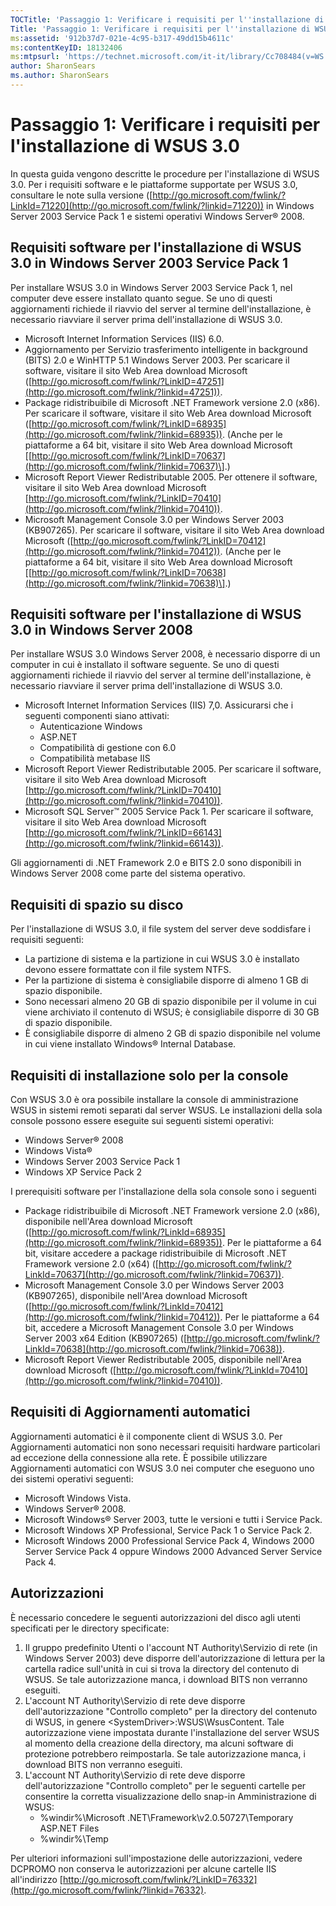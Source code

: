 ```yaml
---
TOCTitle: 'Passaggio 1: Verificare i requisiti per l''installazione di WSUS 3.0'
Title: 'Passaggio 1: Verificare i requisiti per l''installazione di WSUS 3.0'
ms:assetid: '912b37d7-021e-4c95-b317-49dd15b4611c'
ms:contentKeyID: 18132406
ms:mtpsurl: 'https://technet.microsoft.com/it-it/library/Cc708484(v=WS.10)'
author: SharonSears
ms.author: SharonSears
---
```


Passaggio 1: Verificare i requisiti per l'installazione di WSUS 3.0
===================================================================

In questa guida vengono descritte le procedure per l'installazione di WSUS 3.0. Per i requisiti software e le piattaforme supportate per WSUS 3.0, consultare le note sulla versione ([http://go.microsoft.com/fwlink/?LinkId=71220](http://go.microsoft.com/fwlink/?linkid=71220)) in Windows Server 2003 Service Pack 1 e sistemi operativi Windows Server® 2008.

Requisiti software per l'installazione di WSUS 3.0 in Windows Server 2003 Service Pack 1
----------------------------------------------------------------------------------------

Per installare WSUS 3.0 in Windows Server 2003 Service Pack 1, nel computer deve essere installato quanto segue. Se uno di questi aggiornamenti richiede il riavvio del server al termine dell'installazione, è necessario riavviare il server prima dell'installazione di WSUS 3.0.

-   Microsoft Internet Information Services (IIS) 6.0.
-   Aggiornamento per Servizio trasferimento intelligente in background (BITS) 2.0 e WinHTTP 5.1 Windows Server 2003. Per scaricare il software, visitare il sito Web Area download Microsoft ([http://go.microsoft.com/fwlink/?LinkID=47251](http://go.microsoft.com/fwlink/?linkid=47251)).
-   Package ridistribuibile di Microsoft .NET Framework versione 2.0 (x86). Per scaricare il software, visitare il sito Web Area download Microsoft ([http://go.microsoft.com/fwlink/?LinkID=68935](http://go.microsoft.com/fwlink/?linkid=68935)). (Anche per le piattaforme a 64 bit, visitare il sito Web Area download Microsoft \[[http://go.microsoft.com/fwlink/?LinkID=70637](http://go.microsoft.com/fwlink/?linkid=70637)\].)
-   Microsoft Report Viewer Redistributable 2005. Per ottenere il software, visitare il sito Web Area download Microsoft [http://go.microsoft.com/fwlink/?LinkID=70410](http://go.microsoft.com/fwlink/?linkid=70410)).
-   Microsoft Management Console 3.0 per Windows Server 2003 (KB907265). Per scaricare il software, visitare il sito Web Area download Microsoft ([http://go.microsoft.com/fwlink/?LinkID=70412](http://go.microsoft.com/fwlink/?linkid=70412)). (Anche per le piattaforme a 64 bit, visitare il sito Web Area download Microsoft \[[http://go.microsoft.com/fwlink/?LinkID=70638](http://go.microsoft.com/fwlink/?linkid=70638)\].)

Requisiti software per l'installazione di WSUS 3.0 in Windows Server 2008
-------------------------------------------------------------------------

Per installare WSUS 3.0 Windows Server 2008, è necessario disporre di un computer in cui è installato il software seguente. Se uno di questi aggiornamenti richiede il riavvio del server al termine dell'installazione, è necessario riavviare il server prima dell'installazione di WSUS 3.0.

-   Microsoft Internet Information Services (IIS) 7,0. Assicurarsi che i seguenti componenti siano attivati:
    -   Autenticazione Windows
    -   ASP.NET
    -   Compatibilità di gestione con 6.0
    -   Compatibilità metabase IIS
-   Microsoft Report Viewer Redistributable 2005. Per scaricare il software, visitare il sito Web Area download Microsoft [http://go.microsoft.com/fwlink/?LinkID=70410](http://go.microsoft.com/fwlink/?linkid=70410)).
-   Microsoft SQL Server™ 2005 Service Pack 1. Per scaricare il software, visitare il sito Web Area download Microsoft [http://go.microsoft.com/fwlink/?LinkID=66143](http://go.microsoft.com/fwlink/?linkid=66143)).

Gli aggiornamenti di .NET Framework 2.0 e BITS 2.0 sono disponibili in Windows Server 2008 come parte del sistema operativo.

Requisiti di spazio su disco
----------------------------

Per l'installazione di WSUS 3.0, il file system del server deve soddisfare i requisiti seguenti:

-   La partizione di sistema e la partizione in cui WSUS 3.0 è installato devono essere formattate con il file system NTFS.
-   Per la partizione di sistema è consigliabile disporre di almeno 1 GB di spazio disponibile.
-   Sono necessari almeno 20 GB di spazio disponibile per il volume in cui viene archiviato il contenuto di WSUS; è consigliabile disporre di 30 GB di spazio disponibile.
-   È consigliabile disporre di almeno 2 GB di spazio disponibile nel volume in cui viene installato Windows® Internal Database.

Requisiti di installazione solo per la console
----------------------------------------------

Con WSUS 3.0 è ora possibile installare la console di amministrazione WSUS in sistemi remoti separati dal server WSUS. Le installazioni della sola console possono essere eseguite sui seguenti sistemi operativi:

-   Windows Server® 2008
-   Windows Vista®
-   Windows Server 2003 Service Pack 1
-   Windows XP Service Pack 2

I prerequisiti software per l'installazione della sola console sono i seguenti

-   Package ridistribuibile di Microsoft .NET Framework versione 2.0 (x86), disponibile nell'Area download Microsoft ([http://go.microsoft.com/fwlink/?LinkId=68935](http://go.microsoft.com/fwlink/?linkid=68935)). Per le piattaforme a 64 bit, visitare accedere a package ridistribuibile di Microsoft .NET Framework versione 2.0 (x64) ([http://go.microsoft.com/fwlink/?LinkId=70637](http://go.microsoft.com/fwlink/?linkid=70637)).
-   Microsoft Management Console 3.0 per Windows Server 2003 (KB907265), disponibile nell'Area download Microsoft ([http://go.microsoft.com/fwlink/?LinkId=70412](http://go.microsoft.com/fwlink/?linkid=70412)). Per le piattaforme a 64 bit, accedere a Microsoft Management Console 3.0 per Windows Server 2003 x64 Edition (KB907265) ([http://go.microsoft.com/fwlink/?LinkId=70638](http://go.microsoft.com/fwlink/?linkid=70638)).
-   Microsoft Report Viewer Redistributable 2005, disponibile nell'Area download Microsoft ([http://go.microsoft.com/fwlink/?LinkId=70410](http://go.microsoft.com/fwlink/?linkid=70410)).

Requisiti di Aggiornamenti automatici
-------------------------------------

Aggiornamenti automatici è il componente client di WSUS 3.0. Per Aggiornamenti automatici non sono necessari requisiti hardware particolari ad eccezione della connessione alla rete. È possibile utilizzare Aggiornamenti automatici con WSUS 3.0 nei computer che eseguono uno dei sistemi operativi seguenti:

-   Microsoft Windows Vista.
-   Windows Server® 2008.
-   Microsoft Windows® Server 2003, tutte le versioni e tutti i Service Pack.
-   Microsoft Windows XP Professional, Service Pack 1 o Service Pack 2.
-   Microsoft Windows 2000 Professional Service Pack 4, Windows 2000 Server Service Pack 4 oppure Windows 2000 Advanced Server Service Pack 4.

Autorizzazioni
--------------

È necessario concedere le seguenti autorizzazioni del disco agli utenti specificati per le directory specificate:

1.  Il gruppo predefinito Utenti o l'account NT Authority\\Servizio di rete (in Windows Server 2003) deve disporre dell'autorizzazione di lettura per la cartella radice sull'unità in cui si trova la directory del contenuto di WSUS. Se tale autorizzazione manca, i download BITS non verranno eseguiti.
2.  L'account NT Authority\\Servizio di rete deve disporre dell'autorizzazione "Controllo completo" per la directory del contenuto di WSUS, in genere &lt;SystemDriver&gt;:WSUS\\WsusContent. Tale autorizzazione viene impostata durante l'installazione del server WSUS al momento della creazione della directory, ma alcuni software di protezione potrebbero reimpostarla. Se tale autorizzazione manca, i download BITS non verranno eseguiti.
3.  L'account NT Authority\\Servizio di rete deve disporre dell'autorizzazione "Controllo completo" per le seguenti cartelle per consentire la corretta visualizzazione dello snap-in Amministrazione di WSUS:
    -   %windir%\\Microsoft .NET\\Framework\\v2.0.50727\\Temporary ASP.NET Files
    -   %windir%\\Temp

Per ulteriori informazioni sull'impostazione delle autorizzazioni, vedere DCPROMO non conserva le autorizzazioni per alcune cartelle IIS all'indirizzo [http://go.microsoft.com/fwlink/?LinkID=76332](http://go.microsoft.com/fwlink/?linkid=76332).
